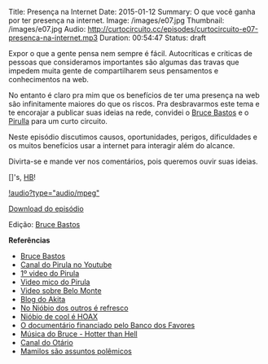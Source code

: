 Title: Presença na Internet
Date: 2015-01-12
Summary: O que você ganha por ter presença na internet.
Image: /images/e07.jpg
Thumbnail: /images/e07.jpg
Audio: http://curtocircuito.cc/episodes/curtocircuito-e07-presenca-na-internet.mp3
Duration: 00:54:47
Status: draft

Expor o que a gente pensa nem sempre é fácil. Autocríticas e críticas de pessoas que consideramos importantes são algumas das travas que impedem muita gente de compartilharem seus pensamentos e conhecimentos na web.

No entanto é claro pra mim que os benefícios de ter uma presença na web são infinitamente maiores do que os riscos. Pra desbravarmos este tema e te encorajar a publicar suas ideias na rede, convidei o [Bruce Bastos](http://brucebastos.com/) e o [Pirulla](https://twitter.com/pirulla25) para um curto circuito.

Neste episódio discutimos causos, oportunidades, perigos, dificuldades e os muitos benefícios usar a internet para interagir além do alcance.

Divirta-se e mande ver nos comentários, pois queremos ouvir suas ideias.

[]'s, [HB](http://fb.com/henriquebastos)!

[!audio?type="audio/mpeg"](http://curtocircuito.cc/episodes/curtocircuito-e07-presenca-na-internet.mp3)

[Download do episódio](http://curtocircuito.cc/episodes/curtocircuito-e07-presenca-na-internet.mp3)

Edição: [Bruce Bastos](http://brucebastos.com)

**Referências**
- [Bruce Bastos](http://brucebastos.com/)
- [Canal do Pirula no Youtube](https://www.youtube.com/user/Pirulla25)
- [1º video do Pirula](https://www.youtube.com/watch?v=y4-yCfMuZx0)
- [Video mico do Pirula](https://www.youtube.com/watch?v=_FKhQkkPsIw)
- [Video sobre Belo Monte](https://www.youtube.com/watch?v=xnitmB22JtQ)
- [Blog do Akita](http://www.akitaonrails.com/)
- [No Nióbio dos outros é refresco](https://www.youtube.com/watch?v=eN4uNTLcIeE)
- [Nióbio de cool é HOAX](https://www.youtube.com/watch?v=RqohMBQfWvk)
- [O documentário financiado pelo Banco dos Favores](https://www.youtube.com/watch?v=qAc5d_8MpTc)
- [Música do Bruce - Hotter than Hell](https://itunes.apple.com/br/album/hotter-than-hell-single/id728689538?l=br)
- [Canal do Otário](https://www.youtube.com/user/OtarioAnonymous)
- [Mamilos são assuntos polêmicos](https://www.youtube.com/watch?v=vtJFJbtqUd8)
